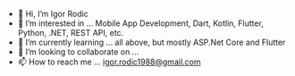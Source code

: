 - 👋 Hi, I’m Igor Rodic
- 👀 I’m interested in ... Mobile App Development, Dart, Kotlin, Flutter, Python, .NET, REST API, etc.
- 🌱 I’m currently learning ... all above, but mostly ASP.Net Core and Flutter
- 💞️ I’m looking to collaborate on ...
- 📫 How to reach me ... igor.rodic1988@gmail.com

<!---
Iggy988/Iggy988 is a ✨ special ✨ repository because its `README.md` (this file) appears on your GitHub profile.
You can click the Preview link to take a look at your changes.
--->
